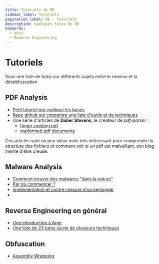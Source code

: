 ```yaml
---
title: Tutoriels de RE
sidebar_label: Tutoriels
pagination_label: RE - Tutoriels
description: Quelques tutos de RE
keywords:
  - docs
  - Reverse Engineering
---
```


# Tutoriels
Voici une liste de tutos sur différents sujets entre le reverse et la désobfuscation

## PDF Analysis
- [Petit tutoriel qui explique les bases](https://intezer.com/blog/incident-response/analyze-malicious-pdf-files/)
- [Repo github qui concentre une liste d'outils et de techniques](https://github.com/zbetcheckin/PDF_analysis)
- Une série d'articles de **Didier Stevens**, le créateur de *pdf-parser* :
  - [finger-printing pdf](https://blog.didierstevens.com/2008/11/01/quickpost-fingerprinting-pdf-files)
  - [malformed pdf documents](https://blog.didierstevens.com/2009/05/14/malformed-pdf-documents/)

Ces articles sont un peu vieux mais très intéressant pour comprendre la structure des fichiers et comment voir si un pdf est malveillant, son blog mérite d'être creusé.

## Malware Analysis
- [Comment trouver des malwares "dans la nature"](https://hacked.codes/2023/introduction-hunting-malware-in-the-wild/)
- [Par où commencer ?](https://hshrzd.wordpress.com/how-to-start/)
- [Implémentation et contre-mesure d'un keylogger](https://www.codeproject.com/Articles/10272/Keyboard-Spy-implementation-and-counter-measures)
- 

## Reverse Engineering en général
- [Une introduction à Angr](https://blog.notso.pro/2019-03-20-angr-introduction-part0/)
- [Une liste de 23 tutos suivie de plusieurs techniques](https://legend.octopuslabs.io/sample-page.html)

## Obfuscation
- [Assembly Wrapping](https://medium.com/swlh/assembly-wrapping-a-new-technique-for-anti-disassembly-c144eb90e036)